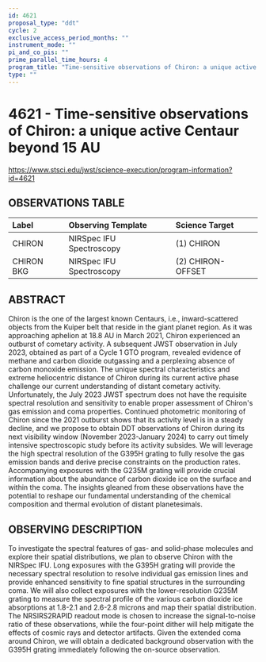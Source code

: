 ```yaml
---
id: 4621
proposal_type: "ddt"
cycle: 2
exclusive_access_period_months: ""
instrument_mode: ""
pi_and_co_pis: ""
prime_parallel_time_hours: 4
program_title: "Time-sensitive observations of Chiron: a unique active Centaur beyond 15 AU"
type: ""
---
```

# 4621 - Time-sensitive observations of Chiron: a unique active Centaur beyond 15 AU
https://www.stsci.edu/jwst/science-execution/program-information?id=4621
## OBSERVATIONS TABLE
| Label        | Observing Template       | Science Target    |
| :----------- | :----------------------- | :---------------- |
| CHIRON       | NIRSpec IFU Spectroscopy | (1) CHIRON        |
| CHIRON BKG   | NIRSpec IFU Spectroscopy | (2) CHIRON-OFFSET |

## ABSTRACT

Chiron is the one of the largest known Centaurs, i.e., inward-scattered objects from the Kuiper belt that reside in the giant planet region. As it was approaching aphelion at 18.8 AU in March 2021, Chiron experienced an outburst of cometary activity. A subsequent JWST observation in July 2023, obtained as part of a Cycle 1 GTO program, revealed evidence of methane and carbon dioxide outgassing and a perplexing absence of carbon monoxide emission. The unique spectral characteristics and extreme heliocentric distance of Chiron during its current active phase challenge our current understanding of distant cometary activity. Unfortunately, the July 2023 JWST spectrum does not have the requisite spectral resolution and sensitivity to enable proper assessment of Chiron's gas emission and coma properties. Continued photometric monitoring of Chiron since the 2021 outburst shows that its activity level is in a steady decline, and we propose to obtain DDT observations of Chiron during its next visibility window (November 2023-January 2024) to carry out timely intensive spectroscopic study before its activity subsides. We will leverage the high spectral resolution of the G395H grating to fully resolve the gas emission bands and derive precise constraints on the production rates. Accompanying exposures with the G235M grating will provide crucial information about the abundance of carbon dioxide ice on the surface and within the coma. The insights gleaned from these observations have the potential to reshape our fundamental understanding of the chemical composition and thermal evolution of distant planetesimals.

## OBSERVING DESCRIPTION

To investigate the spectral features of gas- and solid-phase molecules and explore their spatial distributions, we plan to observe Chiron with the NIRSpec IFU. Long exposures with the G395H grating will provide the necessary spectral resolution to resolve individual gas emission lines and provide enhanced sensitivity to fine spatial structures in the surrounding coma. We will also collect exposures with the lower-resolution G235M grating to measure the spectral profile of the various carbon dioxide ice absorptions at 1.8-2.1 and 2.6-2.8 microns and map their spatial distribution. The NRSIRS2RAPID readout mode is chosen to increase the signal-to-noise ratio of these observations, while the four-point dither will help mitigate the effects of cosmic rays and detector artifacts. Given the extended coma around Chiron, we will obtain a dedicated background observation with the G395H grating immediately following the on-source observation.